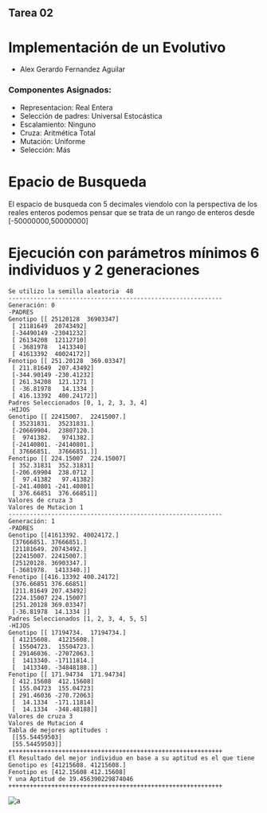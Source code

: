 
## Tarea 02
# Implementación de un Evolutivo
* Alex Gerardo Fernandez Aguilar 
### Componentes Asignados:
- Representacion: Real Entera
- Selección de padres:  Universal Estocástica
- Escalamiento: Ninguno
- Cruza: Aritmética Total
- Mutación: Uniforme
- Selección: Más

# Epacio de Busqueda
El espacio de busqueda con 5 decimales viendolo con la perspectiva de los reales enteros podemos pensar que se trata de un rango de enteros desde [-50000000,50000000]

# Ejecución con parámetros mínimos 6 individuos y 2 generaciones 
    Se utilizo la semilla aleatoria  48
    ------------------------------------------------------------
    Generación: 0
    -PADRES
    Genotipo [[ 25120128  36903347]
     [ 21181649  20743492]
     [-34490149 -23041232]
     [ 26134208  12112710]
     [ -3681978   1413340]
     [ 41613392  40024172]]
    Fenotipo [[ 251.20128  369.03347]
     [ 211.81649  207.43492]
     [-344.90149 -230.41232]
     [ 261.34208  121.1271 ]
     [ -36.81978   14.1334 ]
     [ 416.13392  400.24172]]
    Padres Seleccionados [0, 1, 2, 3, 3, 4]
    -HIJOS
    Genotipo [[ 22415007.  22415007.]
     [ 35231831.  35231831.]
     [-20669904.  23807120.]
     [  9741382.   9741382.]
     [-24140801. -24140801.]
     [ 37666851.  37666851.]]
    Fenotipo [[ 224.15007  224.15007]
     [ 352.31831  352.31831]
     [-206.69904  238.0712 ]
     [  97.41382   97.41382]
     [-241.40801 -241.40801]
     [ 376.66851  376.66851]]
    Valores de cruza 3
    Valores de Mutacion 1
    ------------------------------------------------------------
    Generación: 1
    -PADRES
    Genotipo [[41613392. 40024172.]
     [37666851. 37666851.]
     [21181649. 20743492.]
     [22415007. 22415007.]
     [25120128. 36903347.]
     [-3681978.  1413340.]]
    Fenotipo [[416.13392 400.24172]
     [376.66851 376.66851]
     [211.81649 207.43492]
     [224.15007 224.15007]
     [251.20128 369.03347]
     [-36.81978  14.1334 ]]
    Padres Seleccionados [1, 2, 3, 4, 5, 5]
    -HIJOS
    Genotipo [[ 17194734.  17194734.]
     [ 41215608.  41215608.]
     [ 15504723.  15504723.]
     [ 29146036. -27072063.]
     [  1413340. -17111814.]
     [  1413340. -34848188.]]
    Fenotipo [[ 171.94734  171.94734]
     [ 412.15608  412.15608]
     [ 155.04723  155.04723]
     [ 291.46036 -270.72063]
     [  14.1334  -171.11814]
     [  14.1334  -348.48188]]
    Valores de cruza 3
    Valores de Mutacion 4
    Tabla de mejores aptitudes :
     [[55.54459503]
     [55.54459503]]
    ++++++++++++++++++++++++++++++++++++++++++++++++++++++++++++
    El Resultado del mejor individuo en base a su aptitud es el que tiene     
    Genotipo es [41215608. 41215608.]
    Fenotipo es [412.15608 412.15608]
    Y una Aptitud de 19.456390229874046
    ++++++++++++++++++++++++++++++++++++++++++++++++++++++++++++

![a](figure_1.png "plot")

#   